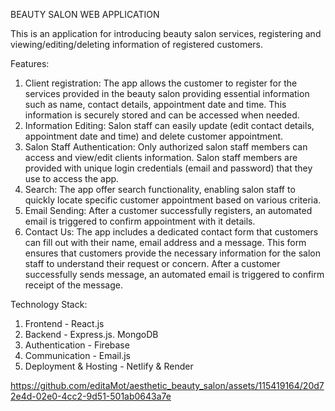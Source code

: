BEAUTY SALON WEB APPLICATION

This is an application for introducing beauty salon services, registering and viewing/editing/deleting information of registered customers.


Features:
1. Client registration: The app allows the customer to register for the services provided in the beauty salon providing essential information such as name, contact details, appointment date and time. This information is securely stored and can be accessed when needed.
2. Information Editing: Salon staff can easily update (edit contact details, appointment date and time) and delete customer appointment.
3. Salon Staff Authentication: Only authorized salon staff members can access and view/edit clients information. Salon staff members are provided with unique login credentials (email and password) that they use to access the app. 
4. Search: The app offer search functionality, enabling salon staff to quickly locate specific customer appointment based on various criteria.
5. Email Sending: After a customer successfully registers, an automated email is triggered to confirm appointment with it details.
6. Contact Us: The app includes a dedicated contact form that customers can fill out with their name, email address and a message. This form ensures that customers provide the necessary information for the salon staff to understand their request or concern. After a customer successfully sends message, an automated email is triggered to confirm receipt of the message.


Technology Stack:
1. Frontend - React.js
2. Backend - Express.js. MongoDB
3. Authentication - Firebase
4. Communication - Email.js
5. Deployment & Hosting - Netlify & Render


https://github.com/editaMot/aesthetic_beauty_salon/assets/115419164/20d72e4d-02e0-4cc2-9d51-501ab0643a7e



